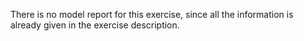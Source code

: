 There is no model report for this exercise, since all the information is already given in the exercise description.
